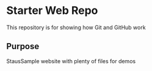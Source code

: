 # Starter Web Repo

This repository is for showing how Git and GitHub work

## Purpose

StausSample website with plenty of files for demos